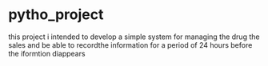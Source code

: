 # pytho_project
 this project i intended to develop a simple system for managing the drug the sales and be able to recordthe information for a period of 24 hours before
 the iformtion diappears
